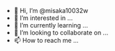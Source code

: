 - 👋 Hi, I’m @misaka10032w
- 👀 I’m interested in ...
- 🌱 I’m currently learning ...
- 💞️ I’m looking to collaborate on ...
- 📫 How to reach me ...

<!---
misaka10032w/misaka10032w is a ✨ special ✨ repository because its `README.md` (this file) appears on your GitHub profile.
You can click the Preview link to take a look at your changes.
--->
